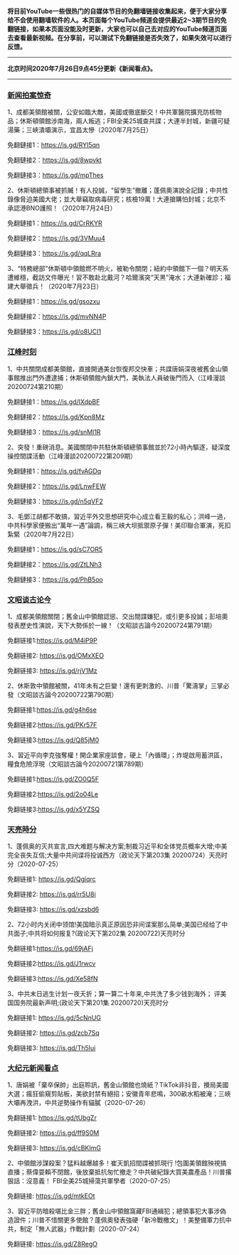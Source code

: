 **将目前YouTube一些很热门的自媒体节目的免翻墙链接收集起来，便于大家分享给不会使用翻墙软件的人。本页面每个YouTube频道会提供最近2~3期节目的免翻链接，如果本页面没能及时更新，大家也可以自己去对应的YouTube频道页面去查看最新视频。在分享前，可以测试下免翻链接是否失效了，如果失效可以进行反馈。**

***

**北京时间2020年7月26日9点45分更新《新闻看点》。**

***

### [新闻拍案惊奇](https://www.youtube.com/c/%E5%A4%A7%E5%AE%87%E6%8B%8D%E6%A1%88%E9%A9%9A%E5%A5%87DayuShow/videos)

1、成都美領館被關，公安如臨大敵，美國或徹底斷交！中共軍醫院擴充防核物品；休斯頓領館涉南海，兩人叛逃；FBI全美25城查共諜；大連半封城，新疆可疑湯藥；三峽潰壩演示，宜昌太慘（2020年7月25日）

免翻鏈接1：https://is.gd/RYI5qn

免翻鏈接2：https://is.gd/8wpvkt

免翻鏈接3：https://is.gd/mpThes

2、休斯頓總領事被抓贓！有人投誠，“留學生”撤離；蓬佩奧演說全記錄；中共性錄像脅迫美國大佬；並大舉竊取病毒研究；核檢19萬！大連搶購怕封城；北京不承認港BNO護照！（2020年7月24日）

免翻鏈接1：https://is.gd/CrRKYR

免翻鏈接2：https://is.gd/3VMuu4

免翻鏈接3：https://is.gd/qqLRra

3、“特務總部”休斯頓中領館燃不明火，被勒令關閉；紐約中領館下一個？明天系遭維穩，截訪文件曝光！習不敢赴北戴河？哈爾濱突“天黑”淹水；大連新確診；福建大舉徵兵！（2020年7月23日）

免翻鏈接1：https://is.gd/gsozxu

免翻鏈接2：https://is.gd/mvNN4P

免翻鏈接3：https://is.gd/o8UCI1


### [江峰时刻](https://www.youtube.com/c/%E6%B1%9F%E5%B3%B0%E6%97%B6%E5%88%BB/videos)

1、中共關閉成都美領館，直接開通美台恢復邦交快車；共諜唐娟深夜被舊金山領事館推出門外遭逮捕；休斯頓領館內鎖大門，美執法人員破後門而入（江峰漫談20200724第210期）

免翻鏈接1：https://is.gd/IXdpBF

免翻鏈接2：https://is.gd/Kpn8Mz

免翻鏈接3：https://is.gd/snMl1R

2、突發！重磅消息。美國關閉中共駐休斯頓總領事館並於72小時內驅逐，疑深度操控間諜活動（江峰漫談20200722第209期）

免翻鏈接1：https://is.gd/fvAGDq

免翻鏈接2：https://is.gd/LnwFEW

免翻鏈接3：https://is.gd/n5qVF2

3、毛鄧江胡都不敢搞，習近平外交思想研究中心成立看王毅的私心；洪峰一過，中共科學家便搬出“萬年一遇”論調，稱三峡大坝抵禦原子彈！美印聯合軍演，死扣紮緊（2020年7月22日）

免翻鏈接1：https://is.gd/sC7OR5

免翻鏈接2：https://is.gd/ZtLNh3

免翻鏈接3：https://is.gd/PhB5oo

### [文昭谈古论今](https://www.youtube.com/channel/UCtAIPjABiQD3qjlEl1T5VpA/videos)

1、成都美領館關閉；舊金山中領館認慫、交出間諜嫌犯，或引更多投誠；彭培奧發表歷史性演說，天下大勢係於一線！（文昭談古論今20200724第791期）

免翻链接1:https://is.gd/M4iP9P

免翻链接2: https://is.gd/OMxXEO

免翻链接3: https://is.gd/rjV1Mz

2、休斯敦中領館被關，41年未有之巨變！還有更刺激的、川普「驚濤掌」三掌必發（文昭談古論今20200722第790期）

免翻链接1:https://is.gd/g4h6se

免翻链接2:https://is.gd/PKr57F

免翻链接3:https://is.gd/Q85jM0

3、習近平向李克強奪權！開企業家座談會，硬上「內循環」；炸堤啟用蓄洪區，糧食危險浮現（文昭談古論今20200721第789期）

免翻链接1:https://is.gd/ZO0Q5F

免翻链接2:https://is.gd/2o04Le

免翻链接3:https://is.gd/x5YZSQ

### [天亮時分](https://www.youtube.com/channel/UCjvjNeHndz4PGs9JXhzdHqw/videos)

1、蓬佩奥的灭共宣言,四大难题与解决方案;制裁习近平和全体党员概率大增;中美完全丧失互信;大量中共间谍将投诚西方（政论天下第203集 20200724）天亮时分（2020-07-25） 

免翻链接1: https://is.gd/Qgiqrc

免翻链接2: https://is.gd/rr5U8i

免翻链接3:  https://is.gd/xzsbd6

2、72小时内关闭中领馆!美国暗示真正原因恐非间谍案那么简单;美国已经给了中共面子;中共将如何报复?(政论天下第202集 20200722)天亮时分

免翻链接1:https://is.gd/69jAFj

免翻链接2:https://is.gd/J1rwcv

免翻链接3:https://is.gd/Xe58fN

3、中共末日逃生计划一夜夭折；算一算二十年来,中共洗了多少钱到海外； 评美国国务院最新声明;(政论天下第201集 20200720)天亮时分

免翻链接1: https://is.gd/5cNnUG

免翻链接2: https://is.gd/zcb7Sq

免翻链接3: https://is.gd/Th5lui


### [大纪元新闻看点](https://www.youtube.com/c/%E5%A4%A7%E7%B4%80%E5%85%83-%E6%96%B0%E8%81%9E%E7%9C%8B%E9%BB%9E/videos)

1、唐娟被「棄卒保帥」出庭聆訊，舊金山領館也燒紙？TikTok非抖音，攪局美國大選；瘋狂偷窺剪貼板，美欲封禁有絕招；安徽青年悲鳴，300畝水稻被淹；三峽大壩再洩洪，中共逆勢操作有貓膩（2020-07-26）

免翻链接1:  https://is.gd/tUbgZr

免翻链接2:  https://is.gd/ff9S0M

免翻链接3:  https://is.gd/cBKImG

2、中領館涉謀殺案？猛料越爆越多！崔天凱招間諜被抓現行 !包圍美領館殃視搞直播；蔡偉耍賴不閉館，後放棄抵抗匆忙撤走？中共破紀錄大買美農產品！川普撂狠話：沒意義！ FBI全美25城掃蕩共軍學者（2020-07-25）

免翻链接: https://is.gd/mtkEOt

3、習近平防暗殺堪比金三胖；舊金山中領館窩藏FBI通緝犯；總領事犯大事涉偽造證件；川普不惜關更多使館？蓬佩奧發表強硬「新冷戰檄文」！美整備軍力抗中共，制定「無人武器」作戰計劃（2020-07-24）

免翻链接: https://is.gd/Z8RegO